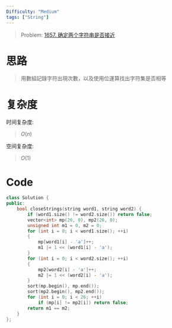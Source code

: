 ```yaml
---
Difficulty: "Medium"
tags: ["String"]
---
```


> Problem: [1657. 确定两个字符串是否接近](https://leetcode.cn/problems/determine-if-two-strings-are-close/description/)

# 思路

> 用數組記錄字符出現次數，以及使用位運算找出字符集是否相等

# 复杂度

时间复杂度:
> $O(n)$

空间复杂度:
> $O(1)$

# Code
```C++ []
class Solution {
public:
    bool closeStrings(string word1, string word2) {
        if (word1.size() != word2.size()) return false;
        vector<int> mp(26, 0), mp2(26, 0);
        unsigned int m1 = 0, m2 = 0;
        for (int i = 0; i < word1.size(); ++i)
        {
            mp[word1[i] - 'a']++;
            m1 |= 1 << (word1[i] - 'a');
        }
        for (int i = 0; i < word2.size(); ++i)
        {
            mp2[word2[i] - 'a']++;
            m2 |= 1 << (word2[i] - 'a');
        }
        sort(mp.begin(), mp.end());
        sort(mp2.begin(), mp2.end());
        for (int i = 0; i < 26; ++i)
            if (mp[i] != mp2[i]) return false;
        return m1 == m2;
    }
};
```
  
